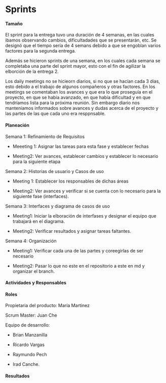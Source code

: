 # Sprints
#### Tamaño
El sprint para la entrega tuvo una duración de 4 semanas, en las cuales ibamos observando cambios, dificultadades que se presentarán, etc. 
Se designó que el tiempo sería de 4 semans debido a que se engoblan varios factores para la segunda entrega. 

Además se hicieron sprints de una semana, en los cuales cada semana se completaba una parte del sprint mayor, esto con el fin de agilizar la elborción de la entrega 2.

Los daily meetings no se hicieorn diarios, si no que se hacían cada 3 días, esto debido a el trabajo de algunos compañeros y otras factores. En los meetings se comentaban los avances y que era lo que proseguía en el proyecto, en que se había avanzado, en que había dificultad y en que tendríamos lista para la próxima reunión. Sin embargo diario nos manteniamos informados sobre avances y dudas acerca de el proyecto y las partes de las que cada uno era resppnsable. 

#### Planeación

Semana 1: Refinamiento de Requisitos

* Meeeting 1: Asignar las tareas para esta fase y establecer fechas

* Meeting2: Ver avances, establecer cambios y establecer lo necesario para la siguiente etapa

Semana 2: Historias de usuario y Casos de uso

* Meeting 1: Establecer los responsables de dichas áreas

* Meeting2: Ver avances y verificar si se cuenta con lo necesario para la siguiente fase (interfaces).

Semana 3: Interfaces y diagrama de casos de uso

* Meeting1: Iniciar la elboración de interfases y designar el equipo que trabajará en el diagrama.

* Meeting2: Verificar resultados y asignar tareas faltantes. 

Semana 4: Organización

* Meeting1: Verificar cada una de las partes y coreegirlas de ser necesario 

* Meeting2: Pasar lo que no este en el repositorio a este en md y organizar el branch. 


#### Actividades y Responsables


#### Roles 

Propietaria del producto: María Martínez

Scrum Master: Juan Che

Equipo de desarrollo: 

* Brian Manzanilla

* Ricardo Vargas 

* Raymundo Pech

* Irad Canche.






#### Resultados 
